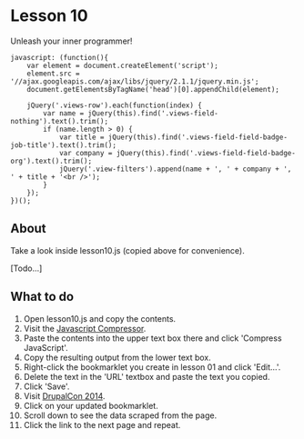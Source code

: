 # Lesson 10

Unleash your inner programmer!

```
javascript: (function(){
	var element = document.createElement('script');
	element.src = '//ajax.googleapis.com/ajax/libs/jquery/2.1.1/jquery.min.js';
	document.getElementsByTagName('head')[0].appendChild(element);

	jQuery('.views-row').each(function(index) {
		var name = jQuery(this).find('.views-field-nothing').text().trim();
		if (name.length > 0) {
			var title = jQuery(this).find('.views-field-field-badge-job-title').text().trim();
			var company = jQuery(this).find('.views-field-field-badge-org').text().trim();
			jQuery('.view-filters').append(name + ', ' + company + ', ' + title + '<br />');
		}
	});
})();
```

## About

Take a look inside lesson10.js (copied above for convenience).

\[Todo...\]

## What to do

1. Open lesson10.js and copy the contents.
1. Visit the [Javascript Compressor](http://www.minifyjs.com/javascript-compressor/).
1. Paste the contents into the upper text box there and click 'Compress JavaScript'.
1. Copy the resulting output from the lower text box.
1. Right-click the bookmarklet you create in lesson 01 and click 'Edit...'.
1. Delete the text in the 'URL' textbox and paste the text you copied.
1. Click 'Save'.
1. Visit [DrupalCon 2014](https://austin2014.drupal.org/community).
1. Click on your updated bookmarklet.
1. Scroll down to see the data scraped from the page.
1. Click the link to the next page and repeat.

